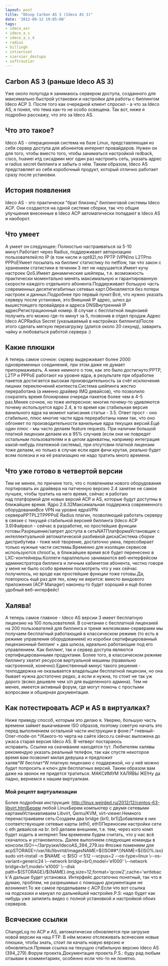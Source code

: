 ```yaml
---
layout: post
title: "Обзор Carbon AS 3 (Ideco AS 3)"
date: '2012-09-12 19:05:00'
tags:
- ideco_asr
- ideco_a_s
- ideco_a_s_4
- radius
- billingh
- intierniet
- siervier_dostupa
- softroutier
---
```


## Carbon AS 3 (раньше Ideco AS 3)
Уже около полугода я занимаюсь сервером доступа, созданного для максимально быстрой установки и настройки для работы с биллингом Ideco АСР 3\. После того как очередной клиент спросил - а что за Ideco AS, я понял, что тема как-то не особо освещена. Так вот, ниже я подробно расскажу, что это за Ideco AS.

## Что это такое?
Ideco AS - операционная система на базе Linux, представляющая из себя сервер доступа для абонентов интернет провайдеров. Нужен он для того, чтобы вместо того, чтобы заниматься настройкой redback, cisco, huawei итд сисадмин мог один раз настроить сеть, указать адрес и radius secret биллинга и забыть о нём. Таким образом, Ideco AS представляет из себя коробочный продукт, который отлично работает сразу после установки.

## История появления
Ideco AS - это практически "брат близнец" биллинговой системы Ideco АСР. Они создаются на одной системе сборки, так что общие улучшения внесенные в Ideco АСР автоматически попадают в Ideco AS и наоборот. 

## Что умеет
А умеет он следующее: Полностью настраиваться за 5-10 минут.Работает через Radius, поддерживает авторизацию пользователей:по IP (в том числе и opt82),по PPTP (VPN)по L2TPпо PPPoEУмеет посылать на биллинг статистику по netflow, так что закон с хранением статистики в течении 3 лет не нарушается.Имеет кучу настроек QoS.Имеет динамические шейперы, т.е. возможность практически моментально менять максимальную и гарантированную скорости каждого отдельного абонента.Поддерживает большую часть современных десятигигабитных сетевых карт.Обновляется без потери настроек и данных.Подробнее про первый пункт:Всё, что нужно указать серверу после установки, это:Внешний IP адрес, шлюз до вышестоящего провайдера и адреса DNSВнутренний IP адресРегистрационный номер. В случае с бесплатной лицензией получить его можно где-то минут за 5, позвонив в отдел продаж.Адрес Ideco АСРRadius Secret (указываемый в настройках биллинга)После этого сделать мягкую перезагрузку (длится около 20 секунд), заварить чайку и любоваться работой сервера :)

## Какие плюшки
А теперь самое сочное: сервер выдерживает более 2000 одновременных соединений, при этом даже не думает притормаживать. А ниже немного о том, как это было достигнуто:PPTP, L2TP и PPPoE работают на уровне ядра, в результате при обработке пакетов достигается высокая производительность за счёт исключения лишних переключений контекста.Система шейпинга жестко переработана (а именно драйвер IMQ девайсов), что позволило сократить время блокировки очереди пакетов более чем в 4-5 раз.Менее сочное, но тоже интересное: многие почему-то удивляются почему используется ядро 2.4, в то время как стабильная версия ванильного ядра на момент написания статьи - 3.5\. Ответ прост - оно стабильно, плюс многие части ядра переработаны нами так, что оно обгоняет по производительности ванильные ядра текущих версий.Ещё один плюс - мы часто делаем feature requests. При наличии большой платной лицензии делаем их в 95% случаев (если они не повредят остальным пользователям и в целом адекватны, например интеграция какой-нибудь платежной системы), при отсутсвии платной лицензии тоже делаем, но только в случае если идея фичи крутая, реально будет всем полезна и на её реализацию не надо тратить много времени.

## Что уже готово в четвертой версии
Тем не менее, по причине того, что с появлением нового оборудования портировать их драйвера на патченную версию 2.4 занятие не самое лучшее, чтобы тратить на него время, сейчас я работаю над платформой для новых версий АСР и AS, которые будут доступны в ближайшее время. Ядро 2.6.32Максимальная поддержка современного оборудованияВсе VPN на уровне ядраVPN сервераPPTPL2TPPPPoE Radius плагин, позволяющий работать серверу в связке с текущей стабильной версией биллинга (Ideco АСР 3.9)Файрвол - сейчас в разработке, но простейшие функции готовы:Разрешение/запрет доступа в сетьNATПлатформаУстановщик с интеллектуальной автоматической разбивкой дискаСистема сборки дистрибутива - тоже моё творение, достаточно умна, пересобирает только нужные части системы.Временно для изоляции сервисов используются chroot'ы, в ближайшее время всё будет перенесено в LXC-контейнеры.Коллеги параллельно занимаются веб-интерфейсом администратора биллинга и личным кабинетом абонента, честно говоря у меня не было особо времени посмотреть что у них сейчас получилось, но вроде как простейшие функции тоже готовы.Да, повторюсь ещё раз для тех, кому не верится: вместо виндового приложения (АСР Manager) наконец-то будет хороший и ещё более удобный веб-интерфейс!

## Халява!
А теперь самое главное - Ideco AS версии 3 имеет бесплатную лицензию на 100 пользователей. В сочетании с бесплатной лицензией на 200 пользователей для биллинга и тремя железяками-серверами мы получаем бесплатный работающий в классическом режиме (то есть в режиме управления оборудованием) из коробки сертифицированный лицензионный биллинг + два шлюза, идеально работающие под его управлением. Как биллинг, так и сервер доступа являются сертифицированными продуктами. Более того, в классическом режиме биллингу хватит ресурсов виртуальной машины (правильно настроенной, конечно).Единственный минус такого решения - техподдержка не оказывается владельцам бесплатной лицензии, но она бывает нужна достаточно редко, а если и нужна, то стоит не так уж дорого (всяко дешевле чем з/п для выделенного админа). Тем не менее, имеется активный форум, где могут помочь с простыми вопросами и обширная документация.

## Как потестировать АСР и AS в виртуалках?
Ниже приведу способ, которым это делаю я. Уверяю, большую часть времени займет выкачивание ISO образов, поэтому советую начать это перед выполнением остальной части инструкции в фоне:/* гневный-Олег-mode-on */Какого-то черта на сайте ideco.ru сейчас выложена до ужаса старая версия Ideco AS. В четверг постараюсь исправить. Ссылки на скачивание находятся тут. Любителям халявы рекомендую указать реальный телефон, так как спустя некоторое время вам позвонит милая девушка и предложит халяв^W бесплат^W платную лицензию с поддержкой, но у неё можно будет попросить и ключ для бесплатных версий. Таким образом вам даже на звонок не придется тратиться. МАКСИМУМ ХАЛЯВЫ ЖЕ!Ну да ладно, вернемся к нашим виртуалкам.

### Мой рецепт виртуализации
Более подробная инструкция: http://linux.weirded.ru/2012/12/centos-63-libvirt.htmlБерем любой LinuxБерем компьютер с двумя сетевыми картамиУстанавливаем Libvirt, Qemu/KVM, virt-viewer.Немного перенастраиваем сеть:Создаем два bridge (br0, br1)Добавляем в них соответствующие сетевые карты (eth0, eth1)Переносим настройки сети с eth девайсов на br. br0 делаем внешним, т.е. тем, через кого комп будет ходить в интернет.Тем временем будем считать, что у нас всё скачалось и установилось. Далее выполняем следующие команды в консоли.ISO=~/Загрузки/IdecoAS_394_279.iso #позже поменяем для асрSTORAGE=/var/lib/libvirtd/imagesNAME=${ISO##*/}NAME=${ISO%.iso}sudo virt-install -n $NAME \-c $ISO -r 512 --vcpus=2 --os-type=linux \--os-variant=generic24 \--network bridge=br0,model='e1000' \--network bridge=br1,model='e1000' \--disk path=${STORAGE}/${NAME}.img,size=12,format='qcow2',cache='writeback'А дальше будет установка. Интерфейс достаточно понятный, так что я думаю, проблем, не разрешимых с помощью документации не возникнет.То же самое проделываем с АСР.Если что вот ссылка на подсказки и мануал по дальнейшей настройке.P.S: надо будет как нибудь уже запилить видео с полной установкой и настройкой обоих серверов.

## Всяческие ссылки
ChangeLog по АСР и AS, автоматически обновляется при загрузке новой версии на наш FTP. В нём можно отслеживать всяческие новые плюшки, чтобы знать, стоит ли качать новую версию и обновляться.Прямая ссылка на текущую стабильную версию Ideco AS (394_279).Форум проекта.Документация проекта.P.S.: буду рад любым отзывам в комментариях, особенно если что-то не понятно.